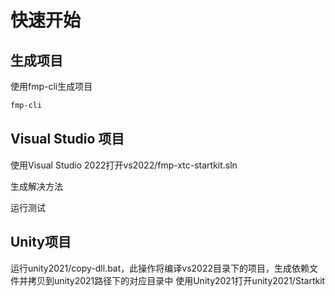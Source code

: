 # 快速开始

## 生成项目

使用fmp-cli生成项目

```bash
fmp-cli
```

## Visual Studio 项目

使用Visual Studio 2022打开vs2022/fmp-xtc-startkit.sln

生成解决方法

运行测试

## Unity项目

运行unity2021/copy-dll.bat，此操作将编译vs2022目录下的项目，生成依赖文件并拷贝到unity2021路径下的对应目录中
使用Unity2021打开unity2021/Startkit

